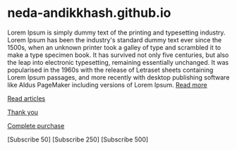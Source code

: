 # neda-andikkhash.github.io
Lorem Ipsum is simply dummy text of the printing and typesetting industry. Lorem Ipsum has been the industry's standard dummy text ever since the 1500s, when an unknown printer took a galley of type and scrambled it to make a type specimen book. It has survived not only five centuries, but also the leap into electronic typesetting, remaining essentially unchanged. It was popularised in the 1960s with the release of Letraset sheets containing Lorem Ipsum passages, and more recently with desktop publishing software like Aldus PageMaker including versions of Lorem Ipsum.
[Read more](/read-more.md)

[Read articles](/articles.md)

[Thank you](/thank-you)

[Complete purchase](/purchase_complete)

[Subscribe 50]
[Subscribe 250] 
[Subscribe 500] 
